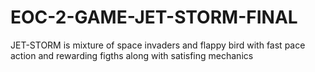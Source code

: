 # EOC-2-GAME-JET-STORM-FINAL
JET-STORM is  mixture of space invaders and flappy bird with fast pace action and rewarding figths along with satisfing mechanics
